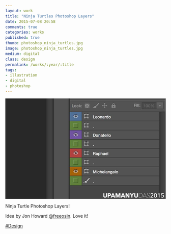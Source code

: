```yaml
---
layout: work
title: "Ninja Turtles Photoshop Layers"
date: 2015-07-08 20:58
comments: true
categories: works
published: true
thumb: photoshop_ninja_turtles.jpg
image: photoshop_ninja_turtles.jpg
medium: digital
class: design
permalink: /works/:year/:title
tags:
- illustration
- digital
- photoshop
---
```

<img src="/images/works/photoshop_ninja_turtles.jpg" align="middle"/>

Ninja Turtle Photoshop Layers!

Idea by Jon Howard [@freeosin](https://twitter.com/freeosin). Love it! 

[#Design](https://www.facebook.com/hashtag/design)